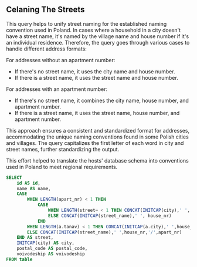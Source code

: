 ## Celaning The Streets

This query helps to unify street naming for the established naming convention used in Poland. In cases where a household in a city doesn't have a street name, it's named by the village name and house number if it's an individual residence. Therefore, the query goes through various cases to handle different address formats:

For addresses without an apartment number:
- If there's no street name, it uses the city name and house number.
- If there is a street name, it uses the street name and house number.

For addresses with an apartment number:
- If there's no street name, it combines the city name, house number, and apartment number.
- If there is a street name, it uses the street name, house number, and apartment number.

This approach ensures a consistent and standardized format for addresses, accommodating the unique naming conventions found in some Polish cities and villages. The query capitalizes the first letter of each word in city and street names, further standardizing the output. 

This effort helped to translate the hosts' database schema into conventions used in Poland to meet regional requirements.
```sql
SELECT
    id AS id,
    name AS name,
    CASE
        WHEN LENGTH(apart_nr) < 1 THEN
            CASE
                WHEN LENGTH(street= < 1 THEN CONCAT(INITCAP(city),' ', house_nr)
                ELSE CONCAT(INITCAP(street_name),' ', house_nr)
            END
        WHEN LENGTH(a.tanav) < 1 THEN CONCAT(INITCAP(a.city),' ',house_nr,'/',apart_nr)
        ELSE CONCAT(INITCAP(street_name),' ',house_nr,'/',apart_nr)
    END AS street,
    INITCAP(city) AS city,
    postal_code AS postal_code,
    voivodeship AS voivodeship
FROM table
```

